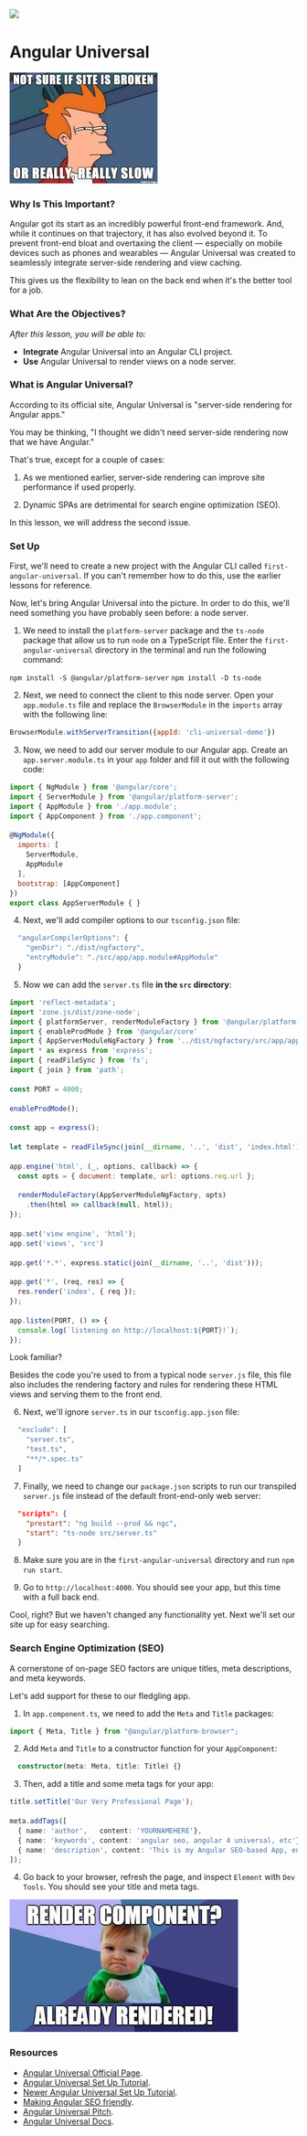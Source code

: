 ![](https://ga-dash.s3.amazonaws.com/production/assets/logo-9f88ae6c9c3871690e33280fcf557f33.png)

# Angular Universal

![](resources/siteBroken.jpeg)

### Why Is This Important?

Angular got its start as an incredibly powerful front-end framework. And, while it continues on that trajectory, it has also evolved beyond it. To prevent front-end bloat and overtaxing the client — especially on mobile devices such as phones and wearables — Angular Universal was created to seamlessly integrate server-side rendering and view caching.

This gives us the flexibility to lean on the back end when it's the better tool for a job.

### What Are the Objectives?
*After this lesson, you will be able to:*

- **Integrate** Angular Universal into an Angular CLI project.
- **Use** Angular Universal to render views on a node server.

### What is Angular Universal?

According to its official site, Angular Universal is "server-side rendering for Angular apps."

You may be thinking, "I thought we didn't need server-side rendering now that we have Angular."

That's true, except for a couple of cases:

1) As we mentioned earlier, server-side rendering can improve site performance if used properly.

2) Dynamic SPAs are detrimental for search engine optimization (SEO).

In this lesson, we will address the second issue.

### Set Up

First, we'll need to create a new project with the Angular CLI called `first-angular-universal`. If you can't remember how to do this, use the earlier lessons for reference.

Now, let's bring Angular Universal into the picture. In order to do this, we'll need something you have probably seen before: a node server.

1) We need to install the `platform-server` package and the `ts-node` package that allow us to run `node` on a TypeScript file. Enter the `first-angular-universal` directory in the terminal and run the following command:

`npm install -S @angular/platform-server`
`npm install -D ts-node`

2) Next, we need to connect the client to this node server. Open your `app.module.ts` file and replace the `BrowserModule` in the `imports` array with the following line:

```js
BrowserModule.withServerTransition({appId: 'cli-universal-demo'})
```

3) Now, we need to add our server module to our Angular app. Create an `app.server.module.ts` in your `app` folder and fill it out with the following code:

```js
import { NgModule } from '@angular/core';
import { ServerModule } from '@angular/platform-server';
import { AppModule } from './app.module';
import { AppComponent } from './app.component';

@NgModule({
  imports: [
    ServerModule,
    AppModule
  ],
  bootstrap: [AppComponent]
})
export class AppServerModule { }
```

4) Next, we'll add compiler options to our `tsconfig.json` file:

```js
  "angularCompilerOptions": {
    "genDir": "./dist/ngfactory",
    "entryModule": "./src/app/app.module#AppModule"
  }
```

5) Now we can add the `server.ts` file **in the `src` directory**:

```js
import 'reflect-metadata';
import 'zone.js/dist/zone-node';
import { platformServer, renderModuleFactory } from '@angular/platform-server'
import { enableProdMode } from '@angular/core'
import { AppServerModuleNgFactory } from '../dist/ngfactory/src/app/app.server.module.ngfactory'
import * as express from 'express';
import { readFileSync } from 'fs';
import { join } from 'path';

const PORT = 4000;

enableProdMode();

const app = express();

let template = readFileSync(join(__dirname, '..', 'dist', 'index.html')).toString();

app.engine('html', (_, options, callback) => {
  const opts = { document: template, url: options.req.url };

  renderModuleFactory(AppServerModuleNgFactory, opts)
    .then(html => callback(null, html));
});

app.set('view engine', 'html');
app.set('views', 'src')

app.get('*.*', express.static(join(__dirname, '..', 'dist')));

app.get('*', (req, res) => {
  res.render('index', { req });
});

app.listen(PORT, () => {
  console.log(`listening on http://localhost:${PORT}!`);
});
```

Look familiar?

Besides the code you're used to from a typical node `server.js` file, this file also includes the rendering factory and rules for rendering these HTML views and serving them to the front end.

6) Next, we'll ignore `server.ts` in our `tsconfig.app.json` file:

```js
  "exclude": [
    "server.ts",
    "test.ts",
    "**/*.spec.ts"
  ]
```

7) Finally, we need to change our `package.json` scripts to run our transpiled `server.js` file instead of the default front-end-only web server:

```json
  "scripts": {
    "prestart": "ng build --prod && ngc",
    "start": "ts-node src/server.ts"
  }
```

8) Make sure you are in the `first-angular-universal` directory and run `npm run start`.

9) Go to `http://localhost:4000`. You should see your app, but this time with a full back end.

Cool, right? But we haven't changed any functionality yet. Next we'll set our site up for easy searching.

### Search Engine Optimization (SEO)

A cornerstone of on-page SEO factors are unique titles, meta descriptions, and meta keywords. 

Let's add support for these to our fledgling app.

1) In `app.component.ts`, we need to add the `Meta` and `Title` packages:

```typescript
import { Meta, Title } from "@angular/platform-browser";
```

2) Add `Meta` and `Title` to a constructor function for your `AppComponent`:

```typescript
  constructor(meta: Meta, title: Title) {}
```

3) Then, add a title and some meta tags for your app:

```typescript
title.setTitle('Our Very Professional Page');

meta.addTags([
  { name: 'author',   content: 'YOURNAMEHERE'},
  { name: 'keywords', content: 'angular seo, angular 4 universal, etc'},
  { name: 'description', content: 'This is my Angular SEO-based App, enjoy it!' }
]);
```

4) Go back to your browser, refresh the page, and inspect `Element` with `Dev Tools`. You should see your title and meta tags.

![](resources/componentRendered.jpg)

### Resources

- [Angular Universal Official Page](https://universal.angular.io/).
- [Angular Universal Set Up Tutorial](https://medium.com/@evertonrobertoauler/angular-4-universal-app-with-angular-cli-db8b53bba07d).
- [Newer Angular Universal Set Up Tutorial](https://github.com/angular/angular-cli/wiki/stories-universal-rendering).
- [Making Angular SEO friendly](https://coursetro.com/posts/code/68/Make-your-Angular-App-SEO-Friendly-(Angular-4-+-Universal)).
- [Angular Universal Pitch](http://dev.sebastienlucas.com/universal-angular/).
- [Angular Universal Docs](https://github.com/angular/universal).

